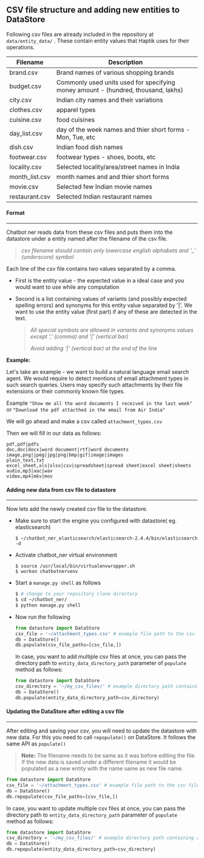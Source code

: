 ## CSV file structure and adding new entities to DataStore

Following csv files are already included in the repository at `data/entity_data/` . These contain entity values that Haptik uses for their operations.

| Filename       | Description                              |
| -------------- | ---------------------------------------- |
| brand.csv      | Brand names of various shopping brands   |
| budget.csv     | Commonly used units used for specifying money amount - (hundred, thousand, lakhs) |
| city.csv       | Indian city names and their variations   |
| clothes.csv    | apparel types                            |
| cuisine.csv    | food cuisines                            |
| day_list.csv   | day of the week names and thier short forms - Mon, Tue, etc |
| dish.csv       | Indian food dish names                   |
| footwear.csv   | footwear types - shoes, boots, etc       |
| locality.csv   | Selected locality/area/street names in India |
| month_list.csv | month names and and thier short forms    |
| movie.csv      | Selected few Indian movie names          |
| restaurant.csv | Selected Indian restaurant names         |

#### Format

-----------

Chatbot ner reads data from these csv files and puts them into the datastore under a entity named after the filename of the csv file. 

> *csv filename should contain only lowercase english alphabets and '_' (underscore) symbol*

Each line of the csv file contains two values separated by a comma.

- First is the entity value - the expected value in a ideal case and you would want to use while any computation

- Second is a list containing values of variants (and possibly expected spelling errors) and synonyms for this entity value separated by '|'. We want to use the entity value (first part) if any of these are detected in the text.

  > *All special symbols are allowed in variants and synonyms values except ',' (comma) and '|' (vertical bar)*
  >
  > *Avoid adding '|' (vertical bar) at the end of the line*

**Example:**

Let's take an example - we want to build a natural language email search agent. We would require to detect mentions of email attachment types in such search queries. Users may specify such attachments by their file extensions or their commonly known file types. 

Example `"Show me all the word documents I received in the last week"` or `"Download the pdf attacthed in the email from Air India"`

We will go ahead and make a csv called `attachment_types.csv`

Then we will fill in our data as follows:

```
pdf,pdf|pdfs
doc,doc|docx|word document|rtf|word documents
image,png|jpeg|jpg|png|bmp|gif|image|images
plain_text,txt
excel_sheet,xls|xlsx|csv|spreadsheet|spread sheet|excel sheet|sheets
audio,mp3|aac|wav
video,mp4|mkv|mov
```

#### Adding new data from csv file to datastore

--------

Now lets add the newly created csv file to the datastore. 

- Make sure to start the engine you configured with datastore( eg. elasticsearch)

  ```shell
  $ ~/chatbot_ner_elasticsearch/elasticsearch-2.4.4/bin/elasticsearch -d
  ```

- Activate chatbot_ner virtual environment

  ```shell
  $ source /usr/local/bin/virtualenvwrapper.sh
  $ workon chatbotnervenv
  ```

- Start a `manage.py shell` as follows

  ```bash
  $ # change to your repository clone directory
  $ cd ~/chatbot_ner/
  $ python manage.py shell
  ```

- Now run the following

  ```python
  from datastore import DataStore
  csv_file = '~/attachment_types.csv' # example file path to the csv file
  db = DataStore()
  db.populate(csv_file_paths=[csv_file,])
  ```

  In case, you want to add multiple csv files at once, you can pass the directory path to `entity_data_directory_path` parameter of `populate` method as follows:

  ```python
  from datastore import DataStore
  csv_directory = '~/my_csv_files/' # example directory path containing csv files
  db = DataStore()
  db.populate(entity_data_directory_path=csv_directory)
  ```

#### Updating the DataStore after editing a csv file

---------

After editing and saving your csv, you will need to update the datastore with new data. For this you need to call `repopulate()` on DataStore. It follows the same API as `populate()`

> **Note:** The filename needs to be same as it was before editing the file. If the new data is saved under a different filename it would be populated as a new entity with the name same as new file name.

```python
from datastore import DataStore
csv_file = '~/attachment_types.csv' # example file path to the csv file
db = DataStore()
db.repopulate(csv_file_paths=[csv_file,])
```

 In case, you want to update multiple csv files at once, you can pass the directory path to `entity_data_directory_path` parameter of `populate` method as follows:

  ```python
from datastore import DataStore
csv_directory = '~/my_csv_files/' # example directory path containing csv files
db = DataStore()
db.repopulate(entity_data_directory_path=csv_directory)
  ```
